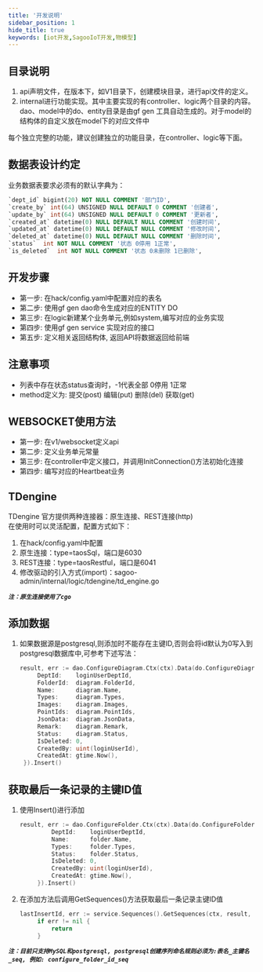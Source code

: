 ```yaml
---
title: '开发说明'
sidebar_position: 1
hide_title: true
keywords: [iot开发,SagooIoT开发,物模型]
---
```


## 目录说明
1. api声明文件，在版本下，如V1目录下，创建模块目录，进行api文件的定义。
2. internal进行功能实现。其中主要实现的有controller、logic两个目录的内容。
dao、model中的do、entity目录是由gf gen 工具自动生成的。对于model的结构体的自定义放在model下的对应文件中


每个独立完整的功能，建议创建独立的功能目录，在controller、logic等下面。

## 数据表设计约定

业务数据表要求必须有的默认字典为：

```sql
`dept_id` bigint(20) NOT NULL COMMENT '部门ID',
`create_by` int(64) UNSIGNED NULL DEFAULT 0 COMMENT '创建者',
`update_by` int(64) UNSIGNED NULL DEFAULT 0 COMMENT '更新者',
`created_at` datetime(0) NULL DEFAULT NULL COMMENT '创建时间',
`updated_at` datetime(0) NULL DEFAULT NULL COMMENT '修改时间',
`deleted_at` datetime(0) NULL DEFAULT NULL COMMENT '删除时间',
`status`  int NOT NULL COMMENT '状态 0停用 1正常',
`is_deleted`  int NOT NULL COMMENT '状态 0未删除 1已删除',

```



## 开发步骤

* 第一步: 在hack/config.yaml中配置对应的表名
* 第二步: 使用gf gen dao命令生成对应的ENTITY DO
* 第三步: 在logic新建某个业务单元,例如system,编写对应的业务实现
* 第四步: 使用gf gen service 实现对应的接口
* 第五步: 定义相关返回结构体, 返回API将数据返回给前端

## 注意事项
* 列表中存在状态status查询时，-1代表全部 0停用 1正常
* method定义为: 提交(post) 编辑(put) 删除(del) 获取(get)

## WEBSOCKET使用方法
* 第一步: 在v1/websocket定义api
* 第二步: 定义业务单元常量
* 第三步: 在controller中定义接口，并调用InitConnection()方法初始化连接
* 第四步: 编写对应的Heartbeat业务

## TDengine
TDengine 官方提供两种连接器：原生连接、REST连接(http)  
在使用时可以灵活配置，配置方式如下：

1. 在hack/config.yaml中配置
2. 原生连接：type=taosSql，端口是6030
3. REST连接：type=taosRestful，端口是6041
4. 修改驱动的引入方式(import)：sagoo-admin/internal/logic/tdengine/td_engine.go

***`注：原生连接使用了cgo`***

## 添加数据

1. 如果数据源是postgresql,则添加时不能存在主键ID,否则会将id默认为0写入到postgresql数据库中,可参考下述写法：
   
   ```go
   result, err := dao.ConfigureDiagram.Ctx(ctx).Data(do.ConfigureDiagram{
		DeptId:    loginUserDeptId,
		FolderId:  diagram.FolderId,
		Name:      diagram.Name,
		Types:     diagram.Types,
		Images:    diagram.Images,
		PointIds:  diagram.PointIds,
		JsonData:  diagram.JsonData,
		Remark:    diagram.Remark,
		Status:    diagram.Status,
		IsDeleted: 0,
		CreatedBy: uint(loginUserId),
		CreatedAt: gtime.Now(),
	}).Insert()
   ```

## 获取最后一条记录的主键ID值

1. 使用Insert()进行添加
   ```go
   result, err := dao.ConfigureFolder.Ctx(ctx).Data(do.ConfigureFolder{
			DeptId:    loginUserDeptId,
			Name:      folder.Name,
			Types:     folder.Types,
			Status:    folder.Status,
			IsDeleted: 0,
			CreatedBy: uint(loginUserId),
			CreatedAt: gtime.Now(),
		}).Insert()
   ```
2. 在添加方法后调用GetSequences()方法获取最后一条记录主键ID值
   ```go
   lastInsertId, err := service.Sequences().GetSequences(ctx, result, dao.ConfigureFolder.Table(), dao.ConfigureFolder.Columns().Id)
		if err != nil {
			return
		}
   ```
***`注：目前只支持MySQL和postgresql, postgresql创建序列命名规则必须为:表名_主键名_seq, 例如: configure_folder_id_seq`***
